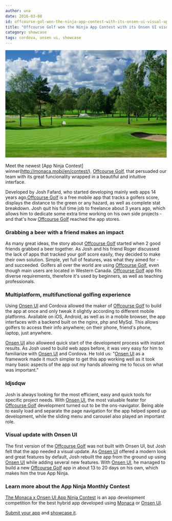 ```yaml
---
author: una
date: 2016-03-08
id: offcourse-gol-won-the-ninja-app-contest-with-its-onsen-ui-visual-update
title: "Offcourse Golf won the Ninja App Contest with its Onsen UI visual update"
category: showcase
tags: cordova, onsen ui, showcase
---
```


![Offcourse Golf](/blog/content/images/2016/Mar/golf.jpg)

Meet the newest [App Ninja Contest] winner(http://monaca.mobi/en/contest/), [Offcourse Golf](https://www.offcourse.co/), that persuaded our team with its great funcionality wrapped in a beautiful and intuitive interface.
<!-- more -->

Developed by Josh Fafard, who started developing mainly web apps 14 years ago,[Offcourse Golf](https://www.offcourse.co/) is a free mobile app that tracks a golfers score, displays the distance to the green or any hazard, as well as complete stat breakdown. Josh quit his full time job to freelance about 3 years ago, which allows him to dedicate some extra time working on his own side projects - and that's how [Offcourse Golf](https://www.offcourse.co/) reached the app stores.

### Grabbing a beer with a friend makes an impact

As many great ideas, the story about [Offcourse Golf](https://www.offcourse.co/) started when 2 good friends grabbed a beer together. As Josh and his friend Roger discussed the lack of apps that tracked your golf score easily, they decided to make their own solution. Simple, yet full of features, was what they aimed for - and succeeded. Golfers all over the world are using [Offcourse Golf](https://www.offcourse.co/), even though main users are located in Western Canada. [Offcourse Golf](https://www.offcourse.co/) app fits diverse requirements, therefore it's used by beginners, as well as teaching professionals.

### Multiplatform, multifunctional golfing experience

Using [Onsen UI](http://onsen.io/) and Cordova allowed the maker of [Offcourse Golf](https://www.offcourse.co/) to build the app at once and only tweak it slightly according to different mobile platforms. Available on iOS, Android, as well as in a mobile browser, the app interfaces with a backend built on the nginx, php and MySql. This allows golfers to access their info anywhere; on their phone, friend's phone, laptop, just anywhere.

[Onsen UI](http://onsen.io/) also alloweed quick start of the development process with instant results. As Josh used to build web apps before, it was very easy for him to familiarize with [Onsen UI](http://onsen.io/) and Cordova. He told us: "[Onsen UI](http://onsen.io/) as a framework made it much simpler to get this app working well as it took many basic aspects of the app out my hands allowing me to focus on what was important." 

### ldjsdqw

 Josh is always looking for the most efficient, easy and quick tools for specific project needs. With [Onsen UI](http://onsen.io/), the most valuable feater for [Offcourse Golf](https://www.offcourse.co/) development turned out to be the ons-navigator.  Being able to easily load and separate the page navigation for the app helped speed up development, while the sliding menu and carousel also played an important role.

 ### Visual update with Onsen UI

The first version of the [Offcourse Golf](https://www.offcourse.co/) was not built with Onsen UI, but Josh felt that the app needed a visual update. As [Onsen UI](http://onsen.io/) offered a modern look and great features by default, Josh rebuilt the app from the ground up using [Onsen UI](http://onsen.io/) while adding several new features. With [Onsen UI](http://onsen.io/), he managed to build a new [Offcourse Golf](https://www.offcourse.co/) app in about 13 to 20 days on his own, which makes him the true App Ninja.

### Learn more about the App Ninja Monthly Contest

[The Monaca x Onsen UI App Ninja Contest](http://monaca.mobi/en/contest/) is an app development competition for the best hybrid app developed using [Monaca](https://monaca.io/) or [Onsen UI](http://onsen.io/).

[Submit your app](http://monaca.mobi/en/contest/) and [showcase it](http://monaca.mobi/en/showcase).